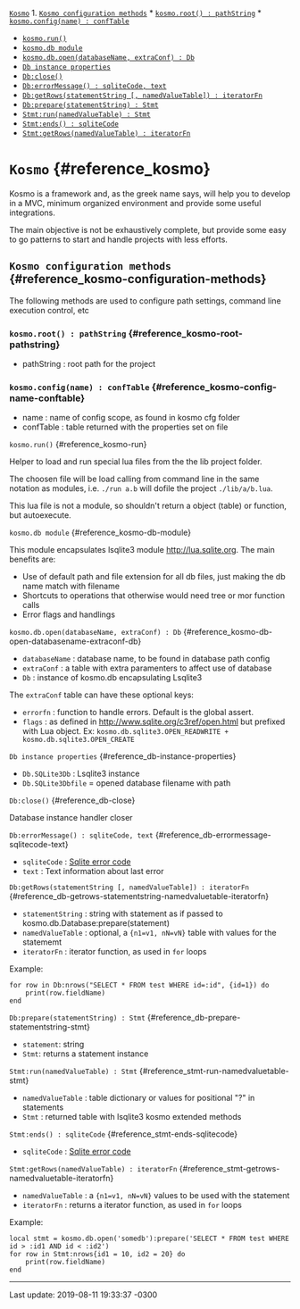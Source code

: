 [```Kosmo```](#reference_kosmo)
    1. [```Kosmo configuration methods```](#reference_kosmo-configuration-methods)
        * [```kosmo.root() : pathString```](#reference_kosmo-root-pathstring)
        * [```kosmo.config(name) : confTable```](#reference_kosmo-config-name-conftable)
* [```kosmo.run()```](#reference_kosmo-run)
* [```kosmo.db module```](#reference_kosmo-db-module)
* [```kosmo.db.open(databaseName, extraConf) : Db```](#reference_kosmo-db-open-databasename-extraconf-db)
* [```Db instance properties```](#reference_db-instance-properties)
* [```Db:close()```](#reference_db-close)
* [```Db:errorMessage() : sqliteCode, text```](#reference_db-errormessage-sqlitecode-text)
* [```Db:getRows(statementString [, namedValueTable]) : iteratorFn```](#reference_db-getrows-statementstring-namedvaluetable-iteratorfn)
* [```Db:prepare(statementString) : Stmt```](#reference_db-prepare-statementstring-stmt)
* [```Stmt:run(namedValueTable) : Stmt```](#reference_stmt-run-namedvaluetable-stmt)
* [```Stmt:ends() : sqliteCode```](#reference_stmt-ends-sqlitecode)
* [```Stmt:getRows(namedValueTable) : iteratorFn```](#reference_stmt-getrows-namedvaluetable-iteratorfn)



# ``Kosmo`` {#reference_kosmo}

Kosmo is a framework and, as the greek name says, will help you
to develop in a MVC, minimum organized environment and provide
some useful integrations.

The main objective is not be exhaustively complete, but provide
some easy to go patterns to start and handle projects with less
efforts.

## ``Kosmo configuration methods`` {#reference_kosmo-configuration-methods}

The following methods are used to configure path settings,
command line execution control, etc

### ``kosmo.root() : pathString`` {#reference_kosmo-root-pathstring}

* pathString : root path for the project

### ``kosmo.config(name) : confTable`` {#reference_kosmo-config-name-conftable}

* name : name of config scope, as found in kosmo cfg folder
* confTable : table returned with the properties set on file

 ``kosmo.run()`` {#reference_kosmo-run}

Helper to load and run special lua files from the the lib project folder.

The choosen file will be load calling from command line in the same notation
as modules, i.e. `./run a.b` will dofile the project `./lib/a/b.lua`.

This lua file is not a module, so shouldn't return a object (table) or function,
but autoexecute.

 ``kosmo.db module`` {#reference_kosmo-db-module}

This module encapsulates lsqlite3 module <http://lua.sqlite.org>.
The main benefits are:

* Use of default path and file extension for all db files, just making the db name match with filename
* Shortcuts to operations that otherwise would need tree or mor function calls
* Error flags and handlings

 ``kosmo.db.open(databaseName, extraConf) : Db`` {#reference_kosmo-db-open-databasename-extraconf-db}

* `databaseName` : database name, to be found in database path config
* `extraConf` : a table with extra paramenters to affect use of database
* `Db` : instance of kosmo.db encapsulating Lsqlite3

The `extraConf` table can have these optional keys:

* `errorfn` : function to handle errors. Default is the global assert.
* `flags` : as defined in <http://www.sqlite.org/c3ref/open.html> but prefixed with Lua object. Ex: `kosmo.db.sqlite3.OPEN_READWRITE + kosmo.db.sqlite3.OPEN_CREATE`

 ``Db instance properties`` {#reference_db-instance-properties}

* `Db.SQLite3Db` : Lsqlite3 instance
* `Db.SQLite3Dbfile` = opened database filename with path

 ``Db:close()`` {#reference_db-close}

Database instance handler closer

 ``Db:errorMessage() : sqliteCode, text`` {#reference_db-errormessage-sqlitecode-text}

* `sqliteCode` : [Sqlite error code](https://www.sqlite.org/rescode.html#primary_result_code_list)
* `text` : Text information about last error

 ``Db:getRows(statementString [, namedValueTable]) : iteratorFn`` {#reference_db-getrows-statementstring-namedvaluetable-iteratorfn}

* `statementString` : string with statement as if passed to kosmo.db.Database:prepare(statement)
* `namedValueTable` : optional, a `{n1=v1, nN=vN}` table with values for the statememt
* `iteratorFn` : iterator function, as used in `for` loops

Example:

```
for row in Db:nrows("SELECT * FROM test WHERE id=:id", {id=1}) do
    print(row.fieldName)
end
```

 ``Db:prepare(statementString) : Stmt`` {#reference_db-prepare-statementstring-stmt}

* `statement`: string
* `Stmt`: returns a statement instance

 ``Stmt:run(namedValueTable) : Stmt`` {#reference_stmt-run-namedvaluetable-stmt}

* `namedValueTable` : table dictionary or values for positional "?" in statements
* `Stmt` : returned table with lsqlite3 kosmo extended methods

 ``Stmt:ends() : sqliteCode`` {#reference_stmt-ends-sqlitecode}

* `sqliteCode` : [Sqlite error code](https://www.sqlite.org/rescode.html#primary_result_code_list)

 ``Stmt:getRows(namedValueTable) : iteratorFn`` {#reference_stmt-getrows-namedvaluetable-iteratorfn}

* `namedValueTable` : a `{n1=v1, nN=vN}` values to be used with the statement
* `iteratorFn` : returns a iterator function, as used in `for` loops

Example:

```
local stmt = kosmo.db.open('somedb'):prepare('SELECT * FROM test WHERE id > :id1 AND id < :id2')
for row in Stmt:nrows{id1 = 10, id2 = 20} do
    print(row.fieldName)
end
```

----------
Last update: 2019-08-11 19:33:37 -0300